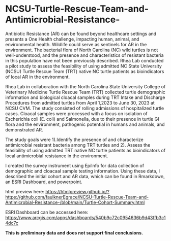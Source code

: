 # NCSU-Turtle-Rescue-Team-and-Antimicrobial-Resistance-

Antibiotic Resistance (AR) can be found beyond healthcare settings and presents a One Health challenge, impacting human, animal, and environmental health. Wildlife could serve as sentinels for AR in the environment. The bacterial flora of North Carolina (NC) wild turtles is not well-understood, and the presence and characteristics of resistant bacteria in this population have not been previously described. Rhea Lab conducted a pilot study to assess the feasibility of using admitted NC State University (NCSU) Turtle Rescue Team (TRT) native NC turtle patients as bioindicators of local AR in the environment.

Rhea Lab in collaboration with the North Carolina State University College of Veterinary Medicine Turtle Rescue Team (TRT) collected turtle demographic information and biological cloacal samples during TRT Intake and Discharge Procedures from admitted turtles from April 1,2023 to June 30, 2023 at NCSU CVM. The study consisted of rolling admissions of hospitalized turtle cases. Cloacal samples were processed with a focus on isolation of Escherichia coli (E. coli) and Salmonella, due to their presence in turtle GI flora and the environment, pathogenic potential in humans and animals, and demonstrated AR. 

The study goals were 1).Identify the presence of and characterize antimicrobial resistant bacteria among TRT turtles and 2). Assess the feasibility of using admitted TRT native NC turtle patients as bioindicators of local antimicrobial resistance in the environment. 

I created the survey instrument using EpiInfo for data collection of demographic and cloacaal sample testing information. Using these data, I described the initial cohort and AR data, which can be found in Rmarkdown, an ESRI Dashboard, and powerpoint. 

html preview here: https://htmlpreview.github.io/?https://github.com/faulknerEgrace/NCSU-Turtle-Rescue-Team-and-Antimicrobial-Resistance-/blob/main/Turtle-Cohort-Summary.html 

ESRI Dashboard can be accessed here: https://www.arcgis.com/apps/dashboards/540b9c72c0954636b9d43ffb3c14dc7c

**This is preliminary data and does not support final conclusions.**
